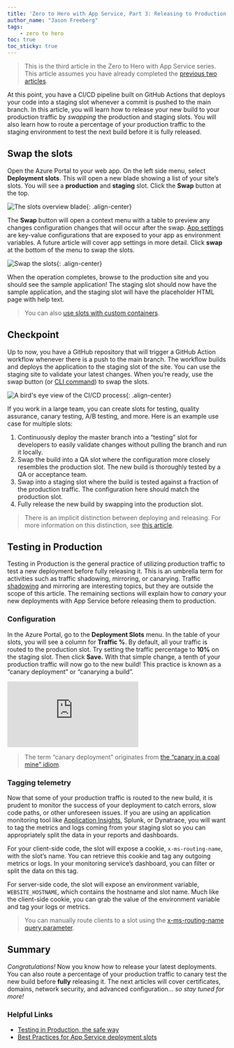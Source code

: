 ```yaml
---
title: 'Zero to Hero with App Service, Part 3: Releasing to Production'
author_name: "Jason Freeberg"
tags: 
    - zero to hero
toc: true
toc_sticky: true
---
```


> This is the third article in the Zero to Hero with App Service series. This article assumes you have already completed the [previous two articles](https://azure.github.io/AppService/tags/#zero-to-hero).

At this point, you have a CI/CD pipeline built on GitHub Actions that deploys
your code into a staging slot whenever a commit is pushed to the main branch. In
this article, you will learn how to release your new build to your production
traffic by *swapping* the production and staging slots. You will also learn how
to route a percentage of your production traffic to the staging environment to
test the next build before it is fully released.

## Swap the slots

Open the Azure Portal to your web app. On the left side menu, select
**Deployment slots**. This will open a new blade showing a list of your site’s
slots. You will see a **production** and **staging** slot. Click the **Swap**
button at the top.

![The slots overview blade]({{site.baseurl}}/media/2020/07/slots-blade.png){: .align-center}

The **Swap** button will open a context menu with a table to preview any changes
configuration changes that will occur after the swap. [App
settings](https://docs.microsoft.com/en-us/azure/app-service/configure-common#configure-app-settings)
are key-value configurations that are exposed to your app as environment
variables. A future article will cover app settings in more detail. Click
**swap** at the bottom of the menu to swap the slots.

![Swap the slots]({{site.baseurl}}/media/2020/07/slots-swap-menu.png){: .align-center}

When the operation completes, browse to the production site and you should see
the sample application! The staging slot should now have the sample application,
and the staging slot will have the placeholder HTML page with help text.

> You can also [use slots with custom containers](https://docs.microsoft.com/azure/app-service/deploy-best-practices#continuously-deploy-containers).

## Checkpoint

Up to now, you have a GitHub repository that will trigger a GitHub Action
workflow whenever there is a push to the main branch. The workflow builds and
deploys the application to the staging slot of the site. You can use the staging
site to validate your latest changes. When you’re ready, use the swap button (or
[CLI
command](https://docs.microsoft.com/en-us/cli/azure/webapp/deployment/slot?view=azure-cli-latest#az-webapp-deployment-slot-swap))
to swap the slots.

![A bird's eye view of the CI/CD process]({{site.baseurl}}/media/2020/07/CICD_overview.png){: .align-center}

If you work in a large team, you can create slots for testing, quality
assurance, canary testing, A/B testing, and more. Here is an example use case
for multiple slots:

1. Continuously deploy the master branch into a “testing” slot for developers
    to easily validate changes without pulling the branch and run it locally.
1. Swap the build into a QA slot where the configuration more closely resembles
    the production slot. The new build is thoroughly tested by a QA or
    acceptance team.
1. Swap into a staging slot where the build is tested against a fraction of the
    production traffic. The configuration here should match the production slot.
1. Fully release the new build by swapping into the production slot.

> There is an implicit distinction between deploying and releasing. For more
information on this distinction, see [this article](https://blog.turbinelabs.io/deploy-not-equal-release-part-one-4724bc1e726b).

## Testing in Production

Testing in Production is the general practice of utilizing production traffic to
test a new deployment before fully releasing it. This is an umbrella term for
activities such as traffic shadowing, mirroring, or canarying. Traffic [shadowing](https://www.getambassador.io/docs/latest/topics/using/shadowing/)
and mirroring are interesting topics, but they are outside the scope of this
article. The remaining sections will explain how to *canary* your new
deployments with App Service before releasing them to production.

### Configuration

In the Azure Portal, go to the **Deployment Slots** menu. In the table of your
slots, you will see a column for **Traffic %**. By default, all your traffic is
routed to the production slot. Try setting the traffic percentage to **10%** on
the staging slot. Then click **Save.** With that simple change, a tenth of your
production traffic will now go to the new build! This practice is known as a
“canary deployment” or “canarying a build”.

<div class="responsive-video-container">
    <iframe src="https://channel9.msdn.com/Shows/Azure-Friday/Testing-in-production-with-Azure-App-Service/player"
        allowFullScreen
        frameBorder="0"
        title="Testing in production with Azure App Service - Microsoft Channel 9 Video">
    </iframe>
</div>

> The term “canary deployment” originates from [the “canary in a coal mine” idiom](https://en.wiktionary.org/wiki/canary_in_a_coal_mine).

### Tagging telemetry

Now that some of your production traffic is routed to the new build, it is
prudent to monitor the success of your deployment to catch errors, slow code
paths, or other unforeseen issues. If you are using an application monitoring
tool like [Application Insights](https://docs.microsoft.com/azure/azure-monitor/app/app-insights-overview),
Splunk, or Dynatrace, you will want to tag the metrics and logs coming from your
staging slot so you can appropriately split the data in your reports and
dashboards.

For your client-side code, the slot will expose a cookie, `x-ms-routing-name`,
with the slot’s name. You can retrieve this cookie and tag any outgoing metrics
or logs. In your monitoring service’s dashboard, you can filter or split the
data on this tag.

For server-side code, the slot will expose an environment variable,
`WEBSITE_HOSTNAME`, which contains the hostname and slot name. Much like the
client-side cookie, you can grab the value of the environment variable and tag
your logs or metrics.

> You can manually route clients to a slot using the [x-ms-routing-name query parameter](https://docs.microsoft.com/azure/app-service/deploy-staging-slots#route-production-traffic-manually).

## Summary

*Congratulations!* Now you know how to release your latest deployments. You can
also route a percentage of your production traffic to canary test the new build
before **fully** releasing it. The next articles will cover certificates,
domains, network security, and advanced configuration… *so stay tuned for more!*

### Helpful Links

- [Testing in Production, the safe way](https://medium.com/@copyconstruct/testing-in-production-the-safe-way-18ca102d0ef1)
- [Best Practices for App Service deployment slots](https://docs.microsoft.com/azure/app-service/deploy-best-practices#use-deployment-slots)
